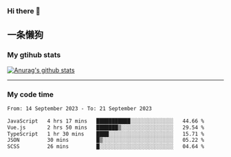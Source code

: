 ### Hi there 👋

## 一条懒狗
<!--
**kiss-me-quickly/kiss-me-quickly** is a ✨ _special_ ✨ repository because its `README.md` (this file) appears on your GitHub profile.

Here are some ideas to get you started:

- 🔭 I’m currently working on ...
- 🌱 I’m currently learning ...
- 👯 I’m looking to collaborate on ...
- 🤔 I’m looking for help with ...
- 💬 Ask me about ...
- 📫 How to reach me: ...
- 😄 Pronouns: ...
- ⚡ Fun fact: ...
-->


### My gtihub stats

[![Anurag's github stats](https://github-readme-stats.vercel.app/api?username=kiss-me-quickly)](https://github.com/anuraghazra/github-readme-stats)

***

### My code time

<!--START_SECTION:waka-->

```txt
From: 14 September 2023 - To: 21 September 2023

JavaScript   4 hrs 17 mins   ███████████░░░░░░░░░░░░░░   44.66 %
Vue.js       2 hrs 50 mins   ███████▒░░░░░░░░░░░░░░░░░   29.54 %
TypeScript   1 hr 30 mins    ████░░░░░░░░░░░░░░░░░░░░░   15.71 %
JSON         30 mins         █▒░░░░░░░░░░░░░░░░░░░░░░░   05.22 %
SCSS         26 mins         █░░░░░░░░░░░░░░░░░░░░░░░░   04.64 %
```

<!--END_SECTION:waka-->
